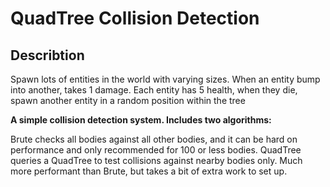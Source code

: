 # QuadTree Collision Detection
## Describtion
Spawn lots of entities in the world with varying sizes. When an entity bump into another, takes 1 damage. Each entity has 5 health, when they die, spawn another entity in a random position within the tree

**A simple collision detection system. Includes two algorithms:**

Brute checks all bodies against all other bodies, and it can be hard on performance and only recommended for 100 or less bodies.
QuadTree queries a QuadTree to test collisions against nearby bodies only. Much more performant than Brute, but takes a bit of extra work to set up.
